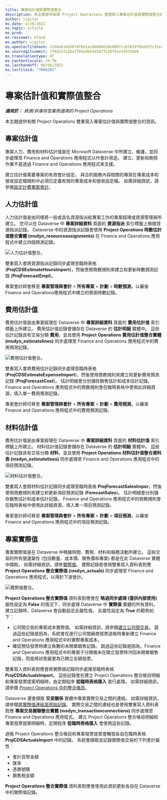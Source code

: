 ```yaml
---
title: 專案估計值和實際值整合
description: 本主題提供有關 Project Operations 雙重寫入專案估計值與實際值整合的資訊。
author: sigitac
ms.date: 4/26/2021
ms.topic: article
ms.prod: ''
ms.reviewer: kfend
ms.author: sigitac
ms.openlocfilehash: c558ab1eb5070f6d1a2db06b630e8807cc67819f9bdd57c15ec346f484e04fe9
ms.sourcegitcommit: 7f8d1e7a16af769adb43d1877c28fdce53975db8
ms.translationtype: HT
ms.contentlocale: zh-TW
ms.lasthandoff: 08/06/2021
ms.locfileid: "7006281"
---
```

# <a name="project-estimates-and-actuals-integration"></a>專案估計值和實際值整合

_**適用於：** 資源/非庫存型案例適用的 Project Operations_

本主題提供有關 Project Operations 雙重寫入專案估計值與實際值整合的資訊。

## <a name="project-estimates"></a>專案估計值

專案人力、費用和材料估計值是在 Microsoft Dataverse 中所建立、維護，並同步處理至 Finance and Operations 應用程式以作會計用途。 建立、更新和刪除作業不是透過 Finance and Operations 應用程式來支援。

建立估計值需要專案的有效會計設定。 與合約服務內容相關的專案在專案成本和營收設定檔規則中必須已定義有效的專案成本和營收設定檔。 如需詳細資訊，請參閱[設定計費專案會計](../project-accounting/configure-accounting-billable-projects.md#configure-project-cost-and-revenue-profile-rules)。

## <a name="labor-estimates"></a>人力估計值

人力估計值是由同樣將一般或具名資源指派給專案工作的專案經理或資源管理員所建立。 您可以在 Dataverse 中 **專案詳細資料** 頁面的 **資源指派** 索引標籤上檢閱資源指派記錄。 Dataverse 中的資源指派記錄會使用 **Project Operations 時數估計值整合實體 (msdyn\_resourceassignments)** 在 Finance and Operations 應用程式中建立四個預測記錄。

   ![人力估計值整合。](./Media/DW4LaborEstimates.png)

雙重寫入會將資源指派記錄同步處理至臨時表格 (**ProjCDSEstimateHoursImport**)，然後使用商務規則來建立和更新時數預測記錄 (**ProjForecastEmpl**)。

專案會計師會移至 **專案管理與會計** > **所有專案** > **計劃** > **時數預測**，以審查 Finance and Operations應用程式中建立的預測時數記錄。

## <a name="expense-estimates"></a>費用估計值

費用估計值是由專案經理在 Dataverse 中 **專案詳細資料** 頁面的 **費用估計值** 索引標籤上所建立。 費用估計值記錄會儲存在 Dataverse 的 **估計明細** 實體中。 這些估計記錄具有交易分類 **費用**，並且使用 **Project Operations 費用估計值整合實體 (msdyn\_estimatelines)** 同步處理至 Finance and Operations 應用程式中的費用預測記錄。

   ![費用估計值整合。](./Media/DW4ExpenseEstimates.png)

雙重寫入會將費用估計記錄同步處理至臨時表格 (**ProjCDSEstimateExpenseImport**)，然後使用商務規則來建立和更新費用預測記錄 (**ProjForecastCost**)。 估計明細會分別儲存銷售估計和成本估計記錄。 Finance and Operations 應用程式中的商務規則會在臨時表格中使用此詳細資源，填入單一費用預測記錄。

專案會計師可移至 **專案管理與會計** > **所有專案** > **計劃** > **費用預測**，以審查 Finance and Operations 應用程式中的費用預測記錄。

## <a name="material-estimates"></a>材料估計值

費用估計值是由專案經理在 Dataverse 中 **專案詳細資料** 頁面的 **材料估計值** 索引標籤上所建立。 材料估計值記錄會儲存在 Dataverse 的 **估計明細** 實體中。 這些估計記錄具有交易分類 **材料**，並且使用 **Project Operations 材料估計值整合資料表 (msdyn\_estimatelines)** 同步處理至 Finance and Operations 應用程式中的項目預測記錄。

   ![材料估計值整合。](./Media/DW4MaterialEstimates.png)

雙重寫入會將材料估計記錄同步處理至臨時表格 **ProjForecastSalesImpor**，然後使用商務規則來建立和更新項目預測記錄 (**ForecastSales**)。 估計明細會分別儲存銷售估計和成本估計記錄。 Finance and Operations 應用程式中的商務規則會在臨時表格中使用此詳細資源，填入單一項目預測記錄。

專案會計師可移至 **專案管理與會計** > **所有專案** > **計劃** > **項目預測**，以審查 Finance and Operations 應用程式中的項目預測記錄。

## <a name="project-actuals"></a>專案實際值

專案實際值是在 Dataverse 中根據時間、費用、材料和帳務活動所建立。 這些交易的所有營運屬性 (包括數量、成本價、銷售價和專案) 都是在此 Dataverse 實體中擷取。 如需詳細資訊，請參[實際值](../actuals/actuals-overview.md)。 實際記錄是使用雙重寫入資料表對應 **Project Operations 整合實際值 (msdyn\_actuals)** 同步處理至 Finance and Operations 應用程式，以用於下游會計。

   ![實際值整合。](./Media/DW4Actuals.png)

**Project Operations 整合實際值** 資料表對應會在 **略過同步處理 (僅供內部使用)** 屬性設定為 **False** 的情況下，同步處理 Dataverse 中 **實際值** 實體的所有資料。 建立記錄時，Dataverse 會自動設定此屬性值。 此屬性設定為 **True** 的範例如下：

  - 公司間交易的專案成本實際值。 如需詳細資訊，請參閱[建立公司間交易](../project-accounting/create-intercompany-transactions.md)。 跳過這些記錄是因為，系統會在進行公司間廠商發票過帳時重新建立 Finance and Operations 應用程式中的實際專案成本。
  - 確認預估發票時建立負數的未開單銷售記錄。 跳過這些記錄是因為，Finance and Operations 應用程式中的專案子分類帳未在開立發票時沖回未開單銷售記錄，而是將狀態變更為已開立全額發票。

雙重寫入資料表對應會將實際值記錄同步處理至臨時表格 **ProjCDSActualsImport**。 這些記錄會在建立 Project Operations 整合帳目明細和專案發票提案明細時，由定期程序 **從臨時表格匯入** 進行處理。 如需詳細資訊，請參閱 [Project Operations 中的整合帳目](../project-accounting/project-operations-integration-journal.md)。

Dataverse 還會擷取 **交易關係** 實體中專案實際交易之間的連結。 如需詳細資訊，請參閱[將實際值連結至原始記錄](../actuals/linkingactuals.md)。 實際交易之間的連結也是使用雙重寫入資料表對應 **專案交易關聯整合實體 (msdyn\_transactionconnections)** 同步處理至 Finance and Operations 應用程式。 建立 Project Operations 整合帳目明細和專案發票提案明細時，定期程序 **從臨時表格匯入** 會使用這些記錄。

過帳 Project Operations 整合帳目和專案發票提案會觸發各自在臨時表格 **ProjCDSActualsImport** 中的記錄。 系統會擷取並記錄實際值交易的下列會計屬性：

- 會計貨幣金額
- 匯率
- 憑單號碼
- 銷售稅金額

**Project Operations 整合實際值** 資料表對應會使用此資訊更新各自在 Dataverse 中的實際值記錄。
